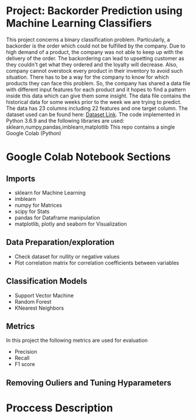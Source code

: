 # Project: Backorder Prediction using Machine Learning Classifiers
This project concerns a binary classification problem. Particularly, a backorder is the order which could not be fulfilled by the company. Due to high demand of a product, the company was not able to keep up with the delivery of the order. The backordering can lead to upsetting customer as they couldn't get what they ordered and the loyalty will decrease.
Also, company cannot overstock every product in their inventory to avoid such situation.
There has to be a way for the company to know for which products they can face this problem.
So, the company has shared a data file with different input features for each product and it hopes to find a pattern inside this data which can give them some insight.
The data file contains the historical data for some weeks prior to the week we are trying to predict.
The data has 23 columns including 22 features and one target column.
The dataset used can be found here: [Dataset Link](https://www.dropbox.com/s/mh554ii745vmu8y/backorder%20prediction.csv?dl=0).
The code implemented in Python 3.6.9 and the following libraries are used: sklearn,numpy,pandas,imblearn,matplotlib
This repo contains a single Google Colab (Python) 
# Google Colab Notebook Sections
## Imports
* sklearn for Machine Learning
* imblearn
* numpy for Matrices
* scipy for Stats
* pandas for Dataframe manipulation
* matplotlib, plotly and seaborn for Visualization
## Data Preparation/exploration
* Check dataset for nullity or negative values
* Plot correlation matrix for correlation coefficients between variables
## Classification Models
* Support Vector Machine
* Random Forest
* KNearest Neighbors
## Metrics 
In this project the following metrics are used for evaluation
* Precision
* Recall
* F1 score
## Removing Ouliers and Tuning Hyparameters


# Proccess Description
